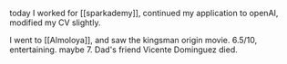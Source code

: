 today I worked for [[sparkademy]], continued my application to openAI, modified my CV slightly.

I went to [[Almoloya]], and saw the kingsman origin movie. 6.5/10, entertaining. maybe 7. Dad's friend Vicente Dominguez died.